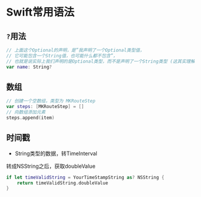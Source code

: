 # Swift常用语法

## ``?``用法

```swift
// 上面这个Optional的声明，是”我声明了一个Optional类型值，
// 它可能包含一个String值，也可能什么都不包含”，
// 也就是说实际上我们声明的是Optional类型，而不是声明了一个String类型 (这其实理解起来挺蛋疼的...)
var name: String?
```



## 数组

```swift
// 创建一个空数组，类型为 MKRouteStep
var steps: [MKRouteStep] = []
// 向数组添加元素
steps.append(item)
```



## 时间戳

- String类型的数据，转TimeInterval

转成NSString之后，获取doubleValue

```swift
if let timeValidString = YourTimeStampString as? NSString {
    return timeValidString.doubleValue
}
```

